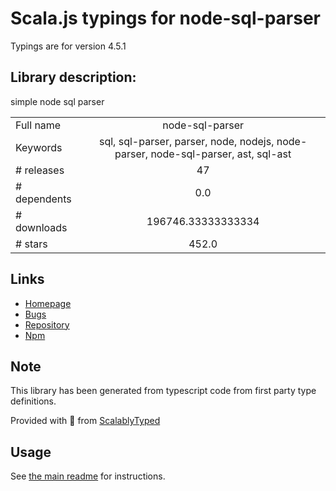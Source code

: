 
# Scala.js typings for node-sql-parser

Typings are for version 4.5.1

## Library description:
simple node sql parser

|                    |                 |
| ------------------ | :-------------: |
| Full name          | node-sql-parser |
| Keywords           | sql, sql-parser, parser, node, nodejs, node-parser, node-sql-parser, ast, sql-ast |
| # releases         | 47 |
| # dependents       | 0.0 |
| # downloads        | 196746.33333333334 |
| # stars            | 452.0 |

## Links
- [Homepage](https://github.com/taozhi8833998/node-sql-parser#readme)
- [Bugs](https://github.com/taozhi8833998/node-sql-parser/issues)
- [Repository](https://github.com/taozhi8833998/node-sql-parser)
- [Npm](https://www.npmjs.com/package/node-sql-parser)
    


## Note
This library has been generated from typescript code from first party type definitions.

Provided with :purple_heart: from [ScalablyTyped](https://github.com/oyvindberg/ScalablyTyped)

## Usage
See [the main readme](../../readme.md) for instructions.


